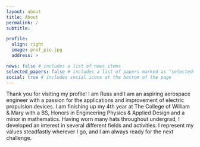 ```yaml
---
layout: about
title: About
permalink: /
subtitle:

profile:
  align: right
  image: prof_pic.jpg
  address: >

news: false # includes a list of news items
selected_papers: false # includes a list of papers marked as "selected={true}"
social: true # includes social icons at the bottom of the page
---
```


Thank you for visiting my profile! I am Russ and I am an aspiring aerospace engineer with a passion for the applications and improvement of electric propulsion devices. I am finishing up my 4th year at The College of William & Mary with a BS, Honors in Engineering Physics & Applied Design and a minor in mathematics. Having worn many hats throughout undergrad, I developed an interest in several different fields and activities. I represent my values steadfastly wherever I go, and I am always ready for the next challenge.
